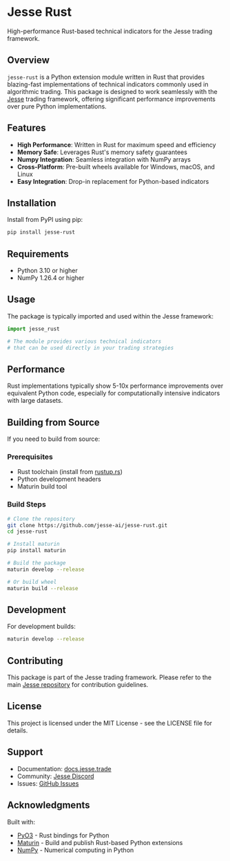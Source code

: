 # Jesse Rust

High-performance Rust-based technical indicators for the Jesse trading framework.

## Overview

`jesse-rust` is a Python extension module written in Rust that provides blazing-fast implementations of technical indicators commonly used in algorithmic trading. This package is designed to work seamlessly with the [Jesse](https://jesse.trade) trading framework, offering significant performance improvements over pure Python implementations.

## Features

- **High Performance**: Written in Rust for maximum speed and efficiency
- **Memory Safe**: Leverages Rust's memory safety guarantees
- **Numpy Integration**: Seamless integration with NumPy arrays
- **Cross-Platform**: Pre-built wheels available for Windows, macOS, and Linux
- **Easy Integration**: Drop-in replacement for Python-based indicators

## Installation

Install from PyPI using pip:

```bash
pip install jesse-rust
```

## Requirements

- Python 3.10 or higher
- NumPy 1.26.4 or higher

## Usage

The package is typically imported and used within the Jesse framework:

```python
import jesse_rust

# The module provides various technical indicators
# that can be used directly in your trading strategies
```

## Performance

Rust implementations typically show 5-10x performance improvements over equivalent Python code, especially for computationally intensive indicators with large datasets.

## Building from Source

If you need to build from source:

### Prerequisites

- Rust toolchain (install from [rustup.rs](https://rustup.rs/))
- Python development headers
- Maturin build tool

### Build Steps

```bash
# Clone the repository
git clone https://github.com/jesse-ai/jesse-rust.git
cd jesse-rust

# Install maturin
pip install maturin

# Build the package
maturin develop --release

# Or build wheel
maturin build --release
```

## Development

For development builds:

```bash
maturin develop --release
```

## Contributing

This package is part of the Jesse trading framework. Please refer to the main [Jesse repository](https://github.com/jesse-ai/jesse) for contribution guidelines.

## License

This project is licensed under the MIT License - see the LICENSE file for details.

## Support

- Documentation: [docs.jesse.trade](https://docs.jesse.trade)
- Community: [Jesse Discord](https://discord.gg/jesse)
- Issues: [GitHub Issues](https://github.com/jesse-ai/jesse-rust/issues)

## Acknowledgments

Built with:
- [PyO3](https://pyo3.rs/) - Rust bindings for Python
- [Maturin](https://github.com/PyO3/maturin) - Build and publish Rust-based Python extensions
- [NumPy](https://numpy.org/) - Numerical computing in Python 